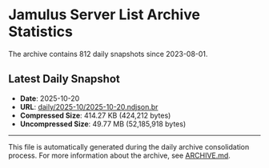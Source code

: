 # Jamulus Server List Archive Statistics

The archive contains 812 daily snapshots since 2023-08-01.

## Latest Daily Snapshot

- **Date**: 2025-10-20
- **URL**: [daily/2025-10/2025-10-20.ndjson.br](https://jamulus-archive.ap-south-1.linodeobjects.com/main/daily/2025-10/2025-10-20.ndjson.br)
- **Compressed Size**: 414.27 KB (424,212 bytes)
- **Uncompressed Size**: 49.77 MB (52,185,918 bytes)

---

This file is automatically generated during the daily archive consolidation process.
For more information about the archive, see [ARCHIVE.md](ARCHIVE.md).
